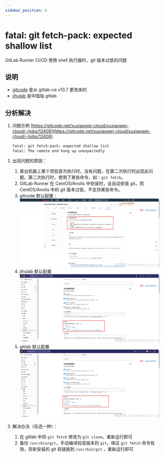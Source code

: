 ```yaml
---
sidebar_position: 6
---
```


# fatal: git fetch-pack: expected shallow list

GitLab Runner CI/CD 使用 shell 执行器时，git 版本过低的问题

## 说明

- [gitcode](https://gitcode.net/) 是从 gitlab-ce v13.7 更改来的
- [jihulab](https://jihulab.com/) 是中国版 gitlab

## 分析解决

1. 问题示例
   [https://gitcode.net/xuxiaowei-cloud/xuxiaowei-cloud/-/jobs/12406](https://gitcode.net/xuxiaowei-cloud/xuxiaowei-cloud/-/jobs/12406)

    ```shell
    fatal: git fetch-pack: expected shallow list
    fatal: The remote end hung up unexpectedly
    ```

2. 出现问题的原因：
    1. 某台机器上某个项目首次执行时，没有问题，在第二次执行时出现此问题，第二次执行时，使用了某些命令，如：`git fetch`。
    2. GitLab Runner 在 CentOS/Anolis 中安装时，会自动安装 git，而 CentOS/Anolis 中的 git 版本过低，不支持某些命令。
    3. gitcode 默认配置：
       ![image.png](static/fatal-git-fetch-pack-1.png)
    4. jihulab 默认配置
       ![image.png](static/fatal-git-fetch-pack-2.png)
    5. gitlab 默认配置
       ![image.png](static/fatal-git-fetch-pack-3.png)
3. 解决办法（任选一种）：
    1. 在 gitlab 中将 `git fetch` 修改为 `git clone`，重新运行即可
    2. 备份 `/usr/bin/git`，手动编译较高版本的 `git`，保证 `git fetch` 命令有效，将新安装的 git 软链接到 `/usr/bin/git`
       ，重新运行即可
